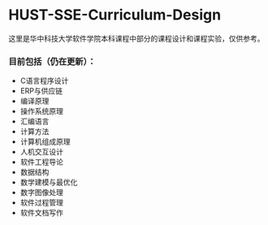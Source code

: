 # HUST-SSE-Curriculum-Design

这里是华中科技大学软件学院本科课程中部分的课程设计和课程实验，仅供参考。

### 目前包括（仍在更新）：

+ C语言程序设计
+ ERP与供应链
+ 编译原理
+ 操作系统原理
+ 汇编语言
+ 计算方法
+ 计算机组成原理
+ 人机交互设计
+ 软件工程导论
+ 数据结构
+ 数学建模与最优化
+ 数字图像处理
+ 软件过程管理
+ 软件文档写作

